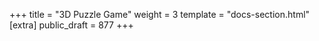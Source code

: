+++
title = "3D Puzzle Game"
weight = 3
template = "docs-section.html"
[extra]
public_draft = 877
+++
